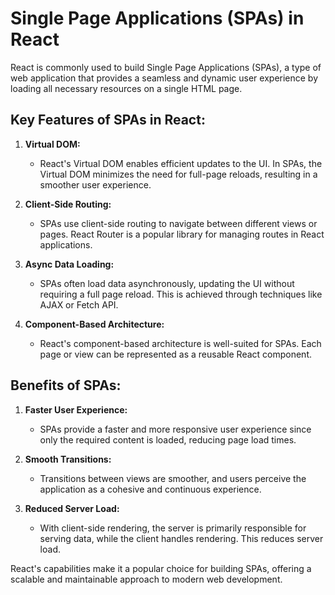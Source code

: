 # Single Page Applications (SPAs) in React

React is commonly used to build Single Page Applications (SPAs), a type of web application that provides a seamless and dynamic user experience by loading all necessary resources on a single HTML page.

## Key Features of SPAs in React:

1. **Virtual DOM:**

   - React's Virtual DOM enables efficient updates to the UI. In SPAs, the Virtual DOM minimizes the need for full-page reloads, resulting in a smoother user experience.

2. **Client-Side Routing:**

   - SPAs use client-side routing to navigate between different views or pages. React Router is a popular library for managing routes in React applications.

3. **Async Data Loading:**

   - SPAs often load data asynchronously, updating the UI without requiring a full page reload. This is achieved through techniques like AJAX or Fetch API.

4. **Component-Based Architecture:**
   - React's component-based architecture is well-suited for SPAs. Each page or view can be represented as a reusable React component.

## Benefits of SPAs:

1. **Faster User Experience:**

   - SPAs provide a faster and more responsive user experience since only the required content is loaded, reducing page load times.

2. **Smooth Transitions:**

   - Transitions between views are smoother, and users perceive the application as a cohesive and continuous experience.

3. **Reduced Server Load:**
   - With client-side rendering, the server is primarily responsible for serving data, while the client handles rendering. This reduces server load.

React's capabilities make it a popular choice for building SPAs, offering a scalable and maintainable approach to modern web development.
